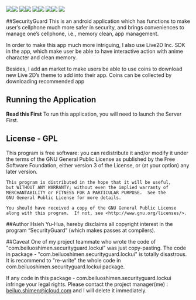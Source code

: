 ![](http://niconiconi.info/wp-content/uploads/2015/01/securegurad-6.png)![](http://niconiconi.info/wp-content/uploads/2015/01/securegurad-7.png)
![](http://niconiconi.info/wp-content/uploads/2015/01/securegurad-8.png)![](http://niconiconi.info/wp-content/uploads/2015/01/securegurad-9.png)
![](http://niconiconi.info/wp-content/uploads/2015/01/securegurad-5.png)![](http://niconiconi.info/wp-content/uploads/2015/01/securegurad-4.png)
![](http://niconiconi.info/wp-content/uploads/2015/01/securegurad-3.png)![](http://niconiconi.info/wp-content/uploads/2015/01/securegurad-2.png)
![](http://niconiconi.info/wp-content/uploads/2015/01/securegurad-1.png)


##SecurityGuard
This is an android application which has functions to make user’s cellphone much more safer in security, and brings conveniences to manage one’s cellphone, i.e., memory clean, app management.

In order to make this app much more intriguing, I also use Live2D Inc. SDK in the app, which make user be able to have interactive action with anime character and clean memory.

Besides, I add an market to make users be able to use coins to download new Live 2D’s theme to add into their app. Coins can be collected by downloading recommended app


## Running the Application

__Read this First__
To run this application, you will need to launch the Server First.
 
## License - GPL

  This program is free software: you can redistribute it and/or modify
    it under the terms of the GNU General Public License as published by
    the Free Software Foundation, either version 3 of the License, or
    (at your option) any later version.

    This program is distributed in the hope that it will be useful,
    but WITHOUT ANY WARRANTY; without even the implied warranty of
    MERCHANTABILITY or FITNESS FOR A PARTICULAR PURPOSE.  See the
    GNU General Public License for more details.

    You should have received a copy of the GNU General Public License
    along with this program.  If not, see <http://www.gnu.org/licenses/>.
    
##Author 
  Hsieh Yu-Hua, hereby disclaims all copyright interest in the program “SecurityGuard” 
  (which makes passes at compilers).

##Caveat 
One of my project teammate who wrote the code of "com.beiluoshimen.securityguard.lockui" was just copy-pasting.
The code in package - "com.beiluoshimen.securityguard.lockui" is totally disastrous.
It is recommend to "re-write" the whole code in com.beiluoshimen.securityguard.lockui package.

If any code in this package - com.beiluoshimen.securityguard.lockui infringe your legal rights.
Please contact the project manager(me) : beiluo.shimen@icloud.com and I will delete it immediately.
